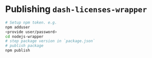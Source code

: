 # Publishing `dash-licenses-wrapper`

```bash
# Setup npm token. e.g.
npm adduser
<provide user/password>
cd nodejs-wrapper
# step package version in `package.json`
# publish package
npm publish 
```
